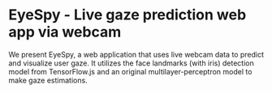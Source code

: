 # EyeSpy - Live gaze prediction web app via webcam

We present EyeSpy, a web application that uses live webcam data to predict and visualize user gaze. It utilizes the face landmarks (with iris) detection model from TensorFlow.js and an original multilayer-perceptron model to make gaze estimations.
